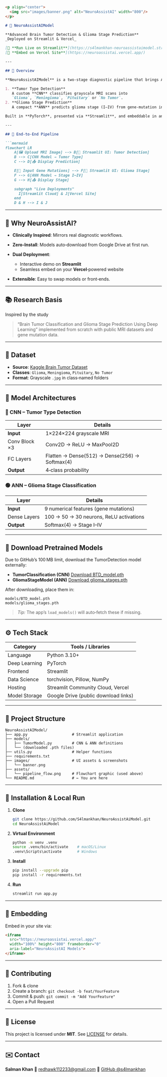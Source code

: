 ````markdown
<p align="center">
  <img src="images/banner.png" alt="NeuroAssistAI" width="800"/>
</p>

# 🧠 NeuroAssistAIModel

**Advanced Brain Tumor Detection & Glioma Stage Prediction**  
_Deployed on Streamlit & Vercel_

[🔗 **Run Live on Streamlit**](https://s4lmankhan-neuroassistaimodel.streamlit.app) •  
[🔗 **Embed on Vercel Site**](https://neuroassistai.vercel.app/)

---

## 📌 Overview

**NeuroAssistAIModel** is a two‑stage diagnostic pipeline that brings AI‑powered brain tumor analysis to your browser:

1. **Tumor Type Detection**  
   A custom **CNN** classifies grayscale MRI scans into  
   `Glioma`, `Meningioma`, `Pituitary` or `No Tumor`.  
2. **Glioma Stage Prediction**  
   A compact **ANN** predicts glioma stage (I–IV) from gene‑mutation inputs.

Built in **PyTorch**, presented via **Streamlit**, and embeddable in any site (e.g. [our Vercel front‑end](https://neuroassistai.vercel.app/)).

---

## 🔄 End‑to‑End Pipeline

```mermaid
flowchart LR
    A[🖼️ Upload MRI Image] --> B[🧠 Streamlit UI: Tumor Detection]
    B --> C[CNN Model → Tumor Type]
    C --> D[📤 Display Prediction]

    E[📝 Input Gene Mutations] --> F[🧬 Streamlit UI: Glioma Stage]
    F --> G[ANN Model → Stage I–IV]
    G --> H[📤 Display Stage]

    subgraph "Live Deployments"
      I[Streamlit Cloud] & J[Vercel Site]
    end
    D & H --> I & J
````

---

## 🎯 Why NeuroAssistAI?

* **Clinically Inspired**: Mirrors real diagnostic workflows.
* **Zero‑Install**: Models auto‑download from Google Drive at first run.
* **Dual Deployment**:

  * Interactive demo on **Streamlit**
  * Seamless embed on your **Vercel**‑powered website
* **Extensible**: Easy to swap models or front‑ends.

---

## 📚 Research Basis

Inspired by the study

> “Brain Tumor Classification and Glioma Stage Prediction Using Deep Learning”
> implemented from scratch with public MRI datasets and gene mutation data.

---

## 📂 Dataset

* **Source**: [Kaggle Brain Tumor Dataset](https://www.kaggle.com/datasets)
* **Classes**: `Glioma`, `Meningioma`, `Pituitary`, `No Tumor`
* **Format**: Grayscale `.jpg` in class‑named folders

---

## 🧠 Model Architectures

### 🔷 CNN – Tumor Type Detection

| Layer         | Details                                        |
| ------------- | ---------------------------------------------- |
| **Input**     | 1×224×224 grayscale MRI                        |
| Conv Block ×3 | Conv2D → ReLU → MaxPool2D                      |
| FC Layers     | Flatten → Dense(512) → Dense(256) → Softmax(4) |
| **Output**    | 4‑class probability                            |

### 🟢 ANN – Glioma Stage Classification

| Layer        | Details                                 |
| ------------ | --------------------------------------- |
| **Input**    | 9 numerical features (gene mutations)   |
| Dense Layers | 100 → 50 → 30 neurons, ReLU activations |
| **Output**   | Softmax(4) → Stage I–IV                 |

---

## 💾 Download Pretrained Models

Due to GitHub’s 100 MB limit, download the TumorDetection model externally:

* **TumorClassification (CNN)**
  [Download BTD\_model.pth](https://drive.google.com/uc?export=download&id=1juQk4AhIi7u7I41uttCUpJYsvtsPyZUy)
* **GliomaStageModel (ANN)**
  [Download glioma\_stages.pth](https://drive.google.com/uc?export=download&id=19MrhHVQbSlVmaV-bP_FIpcY5t9wjKMSX)

After downloading, place them in:

```
models/BTD_model.pth  
models/glioma_stages.pth
```

> *Tip:* The app’s `load_models()` will auto‑fetch these if missing.

---

## ⚙️ Tech Stack

| Category      | Tools / Libraries                    |
| ------------- | ------------------------------------ |
| Language      | Python 3.10+                         |
| Deep Learning | PyTorch                              |
| Frontend      | Streamlit                            |
| Data Science  | torchvision, Pillow, NumPy           |
| Hosting       | Streamlit Community Cloud, Vercel    |
| Model Storage | Google Drive (public download links) |

---

## 📁 Project Structure

```
NeuroAssistAIModel/
├── app.py                    # Streamlit application
├── models/
│   ├── TumorModel.py         # CNN & ANN definitions
│   └── (downloaded .pth files)
├── utils.py                  # Helper functions
├── requirements.txt
├── images/                   # UI assets & screenshots
│   └── banner.png
├── assets/
│   └── pipeline_flow.png     # Flowchart graphic (used above)
└── README.md                 # ← You are here
```

---

## 🚀 Installation & Local Run

1. **Clone**

   ```bash
   git clone https://github.com/S4lmankhan/NeuroAssistAiModel.git
   cd NeuroAssistAiModel
   ```

2. **Virtual Environment**

   ```bash
   python -m venv .venv
   source .venv/bin/activate    # macOS/Linux
   .venv\Scripts\activate       # Windows
   ```

3. **Install**

   ```bash
   pip install --upgrade pip
   pip install -r requirements.txt
   ```

4. **Run**

   ```bash
   streamlit run app.py
   ```

---

## 🔗 Embedding

Embed in your site via:

```html
<iframe
  src="https://neuroassistai.vercel.app/"
  width="100%" height="800" frameborder="0"
  aria-label="NeuroAssistAI Models">
</iframe>
```

---

## 🤝 Contributing

1. Fork & clone
2. Create a branch: `git checkout -b feat/YourFeature`
3. Commit & push: `git commit -m "Add YourFeature"`
4. Open a Pull Request

---

## 📜 License

This project is licensed under **MIT**. See [LICENSE](LICENSE) for details.

---

## ✉️ Contact

**Salman Khan**
📧 [redhawk112233@gmail.com](mailto:redhawk112233@gmail.com)
🔗 [GitHub @s4lmankhan](https://github.com/S4lmankhan)
